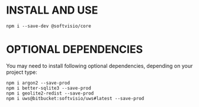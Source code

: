 # INSTALL AND USE

```
npm i --save-dev @softvisio/core
```

# OPTIONAL DEPENDENCIES

You may need to install following optional dependencies, depending on your project type:

```
npm i argon2 --save-prod
npm i better-sqlite3 --save-prod
npm i geolite2-redist --save-prod
npm i uws@bitbucket:softvisio/uws#latest --save-prod
```
